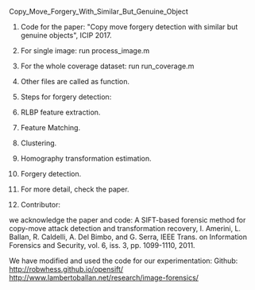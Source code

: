 
Copy_Move_Forgery_With_Similar_But_Genuine_Object

1. Code for the paper: "Copy move forgery detection with similar but genuine objects", ICIP 2017.

2. For single image: run process_image.m

3. For the whole coverage dataset: run run_coverage.m

4. Other files are called as function.

5. Steps for forgery detection:
  1. RLBP feature extraction.
  2. Feature Matching.
  3. Clustering.
  4. Homography transformation estimation.
  5. Forgery detection.
  
 6. For more detail, check the paper.
  
7. Contributor: 

we acknowledge the paper and code:
 A SIFT-based forensic method for copy-move attack detection and transformation recovery, I. Amerini, L. Ballan, R. Caldelli, A. Del Bimbo, and G. Serra, IEEE Trans. on Information Forensics and Security, vol. 6, iss. 3, pp. 1099-1110, 2011.
 
We have modified and used the code for our experimentation:
Github: http://robwhess.github.io/opensift/
http://www.lambertoballan.net/research/image-forensics/


